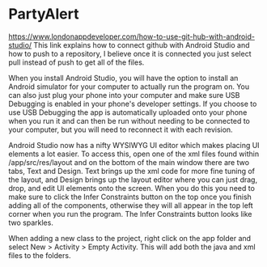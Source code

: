 # PartyAlert

https://www.londonappdeveloper.com/how-to-use-git-hub-with-android-studio/
This link explains how to connect github with Android Studio and how to push to a repository, I believe once it is connected you just select pull instead of push to get all of the files.

When you install Android Studio, you will have the option to install an Android simulator for your computer to actually run the program on. You can also just plug your phone into your computer and make sure USB Debugging is enabled in your phone's developer settings. If you choose to use USB Debugging the app is automatically uploaded onto your phone when you run it and can then be run without needing to be connected to your computer, but you will need to reconnect it with each revision.

Android Studio now has a nifty WYSIWYG UI editor which makes placing UI elements a lot easier. To access this, open one of the xml files found within /app/src/res/layout and on the bottom of the main window there are two tabs, Text and Design. Text brings up the xml code for more fine tuning of the layout, and Design brings up the layout editor where you can just drag, drop, and edit UI elements onto the screen. When you do this you need to make sure to click the Infer Constraints button on the top once you finish adding all of the components, otherwise they will all appear in the top left corner when you run the program. The Infer Constraints button looks like two sparkles.

When adding a new class to the project, right click on the app folder and select New > Activity > Empty Activity. This will add both the java and xml files to the folders.
